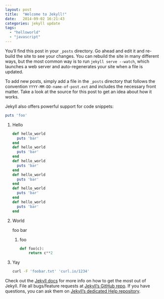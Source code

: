 ```yaml
---
layout: post
title:  "Welcome to Jekyll!"
date:   2014-09-02 16:21:43
categories: jekyll update
tags:
  - "helloworld"
  - "javascript"
---
```

You’ll find this post in your `_posts` directory. Go ahead and edit it and re-build the site to see your changes. You can rebuild the site in many different ways, but the most common way is to run `jekyll serve --watch`, which launches a web server and auto-regenerates your site when a file is updated.

To add new posts, simply add a file in the `_posts` directory that follows the convention `YYYY-MM-DD-name-of-post.ext` and includes the necessary front matter. Take a look at the source for this post to get an idea about how it works.

Jekyll also offers powerful support for code snippets:

```ruby
puts 'foo'
```

1. Hello

    ```ruby
    def hello_world
      puts 'bar'
    end
    def hello_world
      puts 'bar'
    end
    def hello_world
      puts 'bar'
    end
    def hello_world
      puts 'bar'
    end
    def hello_world
      puts 'bar'
    end
    def hello_world
      puts 'bar'
    end
    ```

2. World

    foo bar

    1. foo

        ```python
        def foo(c):
            return c**2
        ```

3. Yay

    ```sh
    curl -F 'foobar.txt' 'curl.io/1234'
    ```
Check out the [Jekyll docs][jekyll] for more info on how to get the most out of Jekyll. File all bugs/feature requests at [Jekyll’s GitHub repo][jekyll-gh]. If you have questions, you can ask them on [Jekyll’s dedicated Help repository][jekyll-help].

[jekyll]:      http://jekyllrb.com
[jekyll-gh]:   https://github.com/jekyll/jekyll
[jekyll-help]: https://github.com/jekyll/jekyll-help
